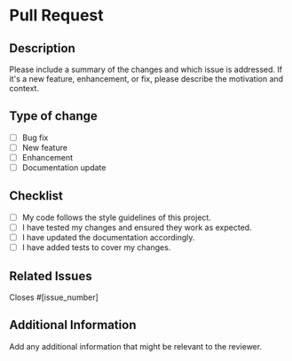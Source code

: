 # Pull Request

## Description

Please include a summary of the changes and which issue is addressed. If it's a new feature, enhancement, or fix, please describe the motivation and context.

## Type of change

- [ ] Bug fix
- [ ] New feature
- [ ] Enhancement
- [ ] Documentation update

## Checklist

- [ ] My code follows the style guidelines of this project.
- [ ] I have tested my changes and ensured they work as expected.
- [ ] I have updated the documentation accordingly.
- [ ] I have added tests to cover my changes.

## Related Issues

Closes #[issue_number]

## Additional Information

Add any additional information that might be relevant to the reviewer.
